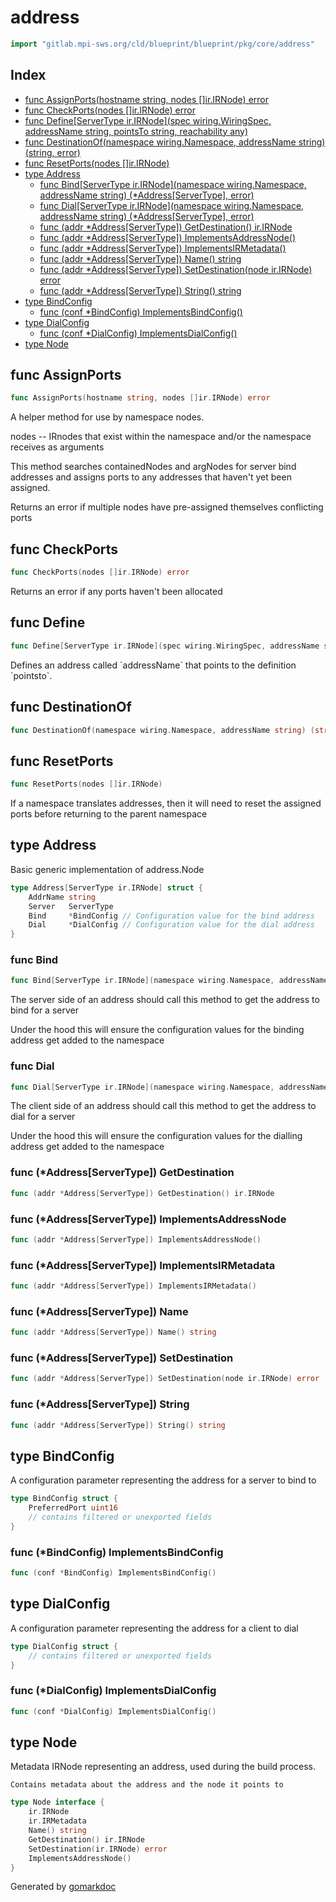 <!-- Code generated by gomarkdoc. DO NOT EDIT -->

# address

```go
import "gitlab.mpi-sws.org/cld/blueprint/blueprint/pkg/core/address"
```

## Index

- [func AssignPorts\(hostname string, nodes \[\]ir.IRNode\) error](<#AssignPorts>)
- [func CheckPorts\(nodes \[\]ir.IRNode\) error](<#CheckPorts>)
- [func Define\[ServerType ir.IRNode\]\(spec wiring.WiringSpec, addressName string, pointsTo string, reachability any\)](<#Define>)
- [func DestinationOf\(namespace wiring.Namespace, addressName string\) \(string, error\)](<#DestinationOf>)
- [func ResetPorts\(nodes \[\]ir.IRNode\)](<#ResetPorts>)
- [type Address](<#Address>)
  - [func Bind\[ServerType ir.IRNode\]\(namespace wiring.Namespace, addressName string\) \(\*Address\[ServerType\], error\)](<#Bind>)
  - [func Dial\[ServerType ir.IRNode\]\(namespace wiring.Namespace, addressName string\) \(\*Address\[ServerType\], error\)](<#Dial>)
  - [func \(addr \*Address\[ServerType\]\) GetDestination\(\) ir.IRNode](<#Address[ServerType].GetDestination>)
  - [func \(addr \*Address\[ServerType\]\) ImplementsAddressNode\(\)](<#Address[ServerType].ImplementsAddressNode>)
  - [func \(addr \*Address\[ServerType\]\) ImplementsIRMetadata\(\)](<#Address[ServerType].ImplementsIRMetadata>)
  - [func \(addr \*Address\[ServerType\]\) Name\(\) string](<#Address[ServerType].Name>)
  - [func \(addr \*Address\[ServerType\]\) SetDestination\(node ir.IRNode\) error](<#Address[ServerType].SetDestination>)
  - [func \(addr \*Address\[ServerType\]\) String\(\) string](<#Address[ServerType].String>)
- [type BindConfig](<#BindConfig>)
  - [func \(conf \*BindConfig\) ImplementsBindConfig\(\)](<#BindConfig.ImplementsBindConfig>)
- [type DialConfig](<#DialConfig>)
  - [func \(conf \*DialConfig\) ImplementsDialConfig\(\)](<#DialConfig.ImplementsDialConfig>)
- [type Node](<#Node>)


<a name="AssignPorts"></a>
## func AssignPorts

```go
func AssignPorts(hostname string, nodes []ir.IRNode) error
```

A helper method for use by namespace nodes.

nodes \-\- IRnodes that exist within the namespace and/or the namespace receives as arguments

This method searches containedNodes and argNodes for server bind addresses and assigns ports to any addresses that haven't yet been assigned.

Returns an error if multiple nodes have pre\-assigned themselves conflicting ports

<a name="CheckPorts"></a>
## func CheckPorts

```go
func CheckPorts(nodes []ir.IRNode) error
```

Returns an error if any ports haven't been allocated

<a name="Define"></a>
## func Define

```go
func Define[ServerType ir.IRNode](spec wiring.WiringSpec, addressName string, pointsTo string, reachability any)
```

Defines an address called \`addressName\` that points to the definition \`pointsto\`.

<a name="DestinationOf"></a>
## func DestinationOf

```go
func DestinationOf(namespace wiring.Namespace, addressName string) (string, error)
```



<a name="ResetPorts"></a>
## func ResetPorts

```go
func ResetPorts(nodes []ir.IRNode)
```

If a namespace translates addresses, then it will need to reset the assigned ports before returning to the parent namespace

<a name="Address"></a>
## type Address

Basic generic implementation of address.Node

```go
type Address[ServerType ir.IRNode] struct {
    AddrName string
    Server   ServerType
    Bind     *BindConfig // Configuration value for the bind address
    Dial     *DialConfig // Configuration value for the dial address
}
```

<a name="Bind"></a>
### func Bind

```go
func Bind[ServerType ir.IRNode](namespace wiring.Namespace, addressName string) (*Address[ServerType], error)
```

The server side of an address should call this method to get the address to bind for a server

Under the hood this will ensure the configuration values for the binding address get added to the namespace

<a name="Dial"></a>
### func Dial

```go
func Dial[ServerType ir.IRNode](namespace wiring.Namespace, addressName string) (*Address[ServerType], error)
```

The client side of an address should call this method to get the address to dial for a server

Under the hood this will ensure the configuration values for the dialling address get added to the namespace

<a name="Address[ServerType].GetDestination"></a>
### func \(\*Address\[ServerType\]\) GetDestination

```go
func (addr *Address[ServerType]) GetDestination() ir.IRNode
```



<a name="Address[ServerType].ImplementsAddressNode"></a>
### func \(\*Address\[ServerType\]\) ImplementsAddressNode

```go
func (addr *Address[ServerType]) ImplementsAddressNode()
```



<a name="Address[ServerType].ImplementsIRMetadata"></a>
### func \(\*Address\[ServerType\]\) ImplementsIRMetadata

```go
func (addr *Address[ServerType]) ImplementsIRMetadata()
```



<a name="Address[ServerType].Name"></a>
### func \(\*Address\[ServerType\]\) Name

```go
func (addr *Address[ServerType]) Name() string
```



<a name="Address[ServerType].SetDestination"></a>
### func \(\*Address\[ServerType\]\) SetDestination

```go
func (addr *Address[ServerType]) SetDestination(node ir.IRNode) error
```



<a name="Address[ServerType].String"></a>
### func \(\*Address\[ServerType\]\) String

```go
func (addr *Address[ServerType]) String() string
```



<a name="BindConfig"></a>
## type BindConfig

A configuration parameter representing the address for a server to bind to

```go
type BindConfig struct {
    PreferredPort uint16
    // contains filtered or unexported fields
}
```

<a name="BindConfig.ImplementsBindConfig"></a>
### func \(\*BindConfig\) ImplementsBindConfig

```go
func (conf *BindConfig) ImplementsBindConfig()
```



<a name="DialConfig"></a>
## type DialConfig

A configuration parameter representing the address for a client to dial

```go
type DialConfig struct {
    // contains filtered or unexported fields
}
```

<a name="DialConfig.ImplementsDialConfig"></a>
### func \(\*DialConfig\) ImplementsDialConfig

```go
func (conf *DialConfig) ImplementsDialConfig()
```



<a name="Node"></a>
## type Node

Metadata IRNode representing an address, used during the build process.

```
Contains metadata about the address and the node it points to
```

```go
type Node interface {
    ir.IRNode
    ir.IRMetadata
    Name() string
    GetDestination() ir.IRNode
    SetDestination(ir.IRNode) error
    ImplementsAddressNode()
}
```

Generated by [gomarkdoc](<https://github.com/princjef/gomarkdoc>)
